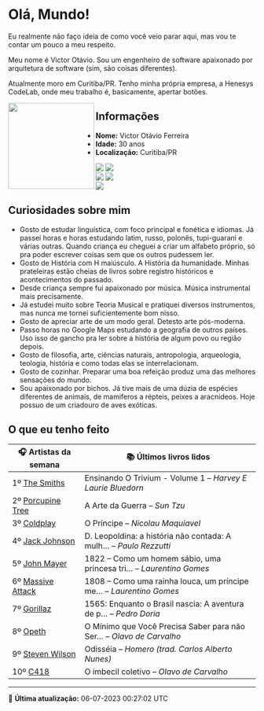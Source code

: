 # Olá, Mundo!

Eu realmente não faço ideia de como você veio parar aqui, mas vou te contar um pouco a meu respeito.

Meu nome é Victor Otávio. Sou um engenheiro de software apaixonado por arquitetura de software (sim, são coisas diferentes).

Atualmente moro em Curitiba/PR. Tenho minha própria empresa, a Henesys CodeLab, onde meu trabalho é, basicamente, apertar botões.

<img align="left" src="https://github.com/vctrtvfrrr/vctrtvfrrr/raw/master/octocat.png" alt="" width="175" />

## Informações

- **Nome:** Victor Otávio Ferreira
- **Idade:** 30 anos
- **Localização:** Curitiba/PR

[![](https://img.shields.io/badge/LinkedIn-victorotavio-blue)](https://www.linkedin.com/in/victorotavio/) [![](https://img.shields.io/badge/Twitter-@vctrtvfrrr-blue)](https://twitter.com/vctrtvfrrr)  
[![](https://img.shields.io/badge/GitHub-vctrtvfrrr-24292e)](https://github.com/vctrtvfrrr) [![](https://img.shields.io/badge/GitLab-vctrtvfrrr-ec5d16)](https://gitlab.com/vctrtvfrrr)  
[![](https://img.shields.io/badge/Email-victor@otavioferreira.com.br-red)](mailto:victor@otavioferreira.com.br)  

## Curiosidades sobre mim

-   Gosto de estudar linguística, com foco principal e fonética e idiomas. Já passei horas e horas estudando latim, russo, polonês, tupi-guarani e várias outras. Quando criança eu cheguei a criar um alfabeto próprio, só pra poder escrever coisas sem que os outros pudessem ler.
-   Gosto de História com H maiúsculo. A História da humanidade. Minhas prateleiras estão cheias de livros sobre registro históricos e acontecimentos do passado.
-   Desde criança sempre fui apaixonado por música. Música instrumental mais precisamente.
-   Já estudei muito sobre Teoria Musical e pratiquei diversos instrumentos, mas nunca me tornei suficientemente bom nisso.
-   Gosto de apreciar arte de um modo geral. Detesto arte pós-moderna.
-   Passo horas no Google Maps estudando a geografia de outros países. Uso isso de gancho pra ler sobre a história de algum povo ou região depois.
-   Gosto de filosofia, arte, ciências naturais, antropologia, arqueologia, teologia, história e como todas elas se interrelacionam.
-   Gosto de cozinhar. Preparar uma boa refeição produz uma das melhores sensações do mundo.
-   Sou apaixonado por bichos. Já tive mais de uma dúzia de espécies diferentes de animais, de mamiferos a répteis, peixes a aracnídeos. Hoje possuo de um criadouro de aves exóticas.


## O que eu tenho feito

|                     🎧 Artistas da semana                     |                      📚 Últimos livros lidos                      |
|---------------------------------------------------------------|-------------------------------------------------------------------|
| 1º [The Smiths](https://www.last.fm/music/The+Smiths)         | Ensinando O Trivium - Volume 1	–	_Harvey E Laurie Bluedorn_         |
| 2º [Porcupine Tree](https://www.last.fm/music/Porcupine+Tree) | A Arte da Guerra	–	_Sun Tzu_                                        |
| 3º [Coldplay](https://www.last.fm/music/Coldplay)             | O Príncipe	–	_Nicolau Maquiavel_                                    |
| 4º [Jack Johnson](https://www.last.fm/music/Jack+Johnson)     | D. Leopoldina: a história não contada: A mulh…	–	_Paulo Rezzutti_   |
| 5º [John Mayer](https://www.last.fm/music/John+Mayer)         | 1822 – Como um homem sábio, uma princesa tri…	–	_Laurentino Gomes_  |
| 6º [Massive Attack](https://www.last.fm/music/Massive+Attack) | 1808 – Como uma rainha louca, um príncipe me…	–	_Laurentino Gomes_  |
| 7º [Gorillaz](https://www.last.fm/music/Gorillaz)             | 1565: Enquanto o Brasil nascia: A aventura de p…	–	_Pedro Doria_    |
| 8º [Opeth](https://www.last.fm/music/Opeth)                   | O Mínimo que Você Precisa Saber para não Ser…	–	_Olavo de Carvalho_ |
| 9º [Steven Wilson](https://www.last.fm/music/Steven+Wilson)   | Odisséia	–	_Homero (trad. Carlos Alberto Nunes)_                    |
| 10º [C418](https://www.last.fm/music/C418)                    | O imbecil coletivo	–	_Olavo de Carvalho_                            |


---

🚀 **Última atualização:** 06-07-2023 00:27:02 UTC